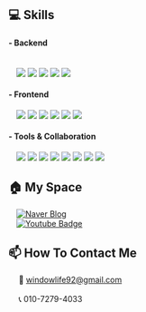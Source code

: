 ## :computer: Skills
#### - Backend &emsp;&emsp;&emsp;&emsp;&emsp;&emsp;&emsp;&emsp;&emsp;&emsp;&emsp;&emsp;&emsp;&emsp;&emsp;&emsp;&emsp;&emsp;&emsp;&emsp;&emsp;&emsp;&emsp;&emsp;&emsp;&emsp;&emsp;&emsp;&emsp;&emsp;&emsp;&emsp;&emsp;&emsp;&emsp; 
<div>
	&emsp;<img src="https://img.shields.io/badge/Laravel-FF2D20?style=flat&logo=Laravel&logoColor=white">
	<img src="https://img.shields.io/badge/Spring-6DB33F?style=flat&logo=Spring&logoColor=white" />
	<img src="https://img.shields.io/badge/Spring%20Boot-6DB33F?style=flat&logo=Spring&logoColor=white" />
	<img src="https://img.shields.io/badge/MySQL-4479A1?style=flat&logo=MySQL&logoColor=white" />
	<img src="https://img.shields.io/badge/Oracle-F80000?style=flat&logo=Oracle&logoColor=white" />
</div>

#### - Frontend
<div>
	&emsp;<img src="https://img.shields.io/badge/Vue.js-4FC08D?style=flat&logo=Vue.js&logoColor=white" />
	<img src="https://img.shields.io/badge/Alpine.js-8BC0D0?style=flat&logo=Alpine.js&logoColor=white" />
	<img src="https://img.shields.io/badge/Tailwind%20CSS-06B6D4?style=flat&logo=tailwindcss&logoColor=white" /> 
	<img src="https://img.shields.io/badge/JavaScript-F7DF1E?style=flat&logo=JavaScript&logoColor=white" />
	<img src="https://img.shields.io/badge/HTML5-E34F26?style=flat&logo=HTML5&logoColor=white" />
	<img src="https://img.shields.io/badge/CSS3-1572B6?style=flat&logo=CSS3&logoColor=white" /> 
</div> 

#### - Tools & Collaboration
<div>
	&emsp;<img src="https://img.shields.io/badge/Visual%20Studio%20Code-007ACC?style=flat&logo=VisualStudioCode&logoColor=white" />
	<img src="https://img.shields.io/badge/IntelliJ%20IDEA-000000?style=flat&logo=IntelliJ%20IDEA&logoColor=white" />
	<img src="https://img.shields.io/badge/EclipseIDE-2C2255?style=flat&logo=EclipseIDE&logoColor=white" />  
	<img src="https://img.shields.io/badge/AndroidStudio-3DDC84?style=flat&logo=AndroidStudio&logoColor=white" />
	<img src="https://img.shields.io/badge/Arduino-00979D?style=flat&logo=Arduino&logoColor=white" />   
	<img src="https://img.shields.io/badge/slack-4A154B?style=flat&logo=slack&logoColor=white" />
	<img src="https://img.shields.io/badge/jira-0052CC?style=flat&logo=jira&logoColor=white" />   
	<img src="https://img.shields.io/badge/Trello-0052CC?style=flat&logo=Trello&logoColor=white" />  
</div>

## :house: My Space 
  &emsp;[![Naver Blog](https://img.shields.io/badge/Blog-03C75A?style=flat-square&logo=Naver&logoColor=white&link=https://blog.naver.com/windowlife)](https://blog.naver.com/windowlife)  
  &emsp;[![Youtube Badge](https://img.shields.io/badge/Youtube-ff0000?style=flat-square&logo=youtube)](https://www.youtube.com/@koreaman4465) 
  
## :mailbox: How To Contact Me 
 &emsp; :email: windowlife92@gmail.com<br>                    
 &emsp; :telephone_receiver: 010-7279-4033                                                                                                                                           
 
